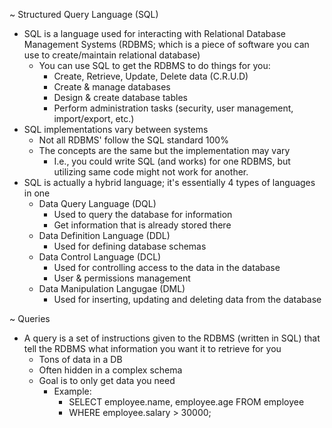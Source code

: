 ~ Structured Query Language (SQL)
  - SQL is a language used for interacting with Relational Database Management Systems (RDBMS; which is a piece of software you can use to create/maintain relational database)
    - You can use SQL to get the RDBMS to do things for you:
      - Create, Retrieve, Update, Delete data (C.R.U.D)
      - Create & manage databases
      - Design & create database tables
      - Perform administration tasks (security, user management, import/export, etc.)
  - SQL implementations vary between systems
    - Not all RDBMS' follow the SQL standard 100%
    - The concepts are the same but the implementation may vary
      - I.e., you could write SQL (and works) for one RDBMS, but utilizing same code might not work for another.
  - SQL is actually a hybrid language; it's essentially 4 types of languages in one
    - Data Query Language (DQL)
      - Used to query the database for information
      - Get information that is already stored there
    - Data Definition Language (DDL)
      - Used for defining database schemas
    - Data Control Language (DCL)
      - Used for controlling access to the data in the database
      - User & permissions management
    - Data Manipulation Langugae (DML)
      - Used for inserting, updating and deleting data from the database      

~ Queries
  - A query is a set of instructions given to the RDBMS (written in SQL) that tell the RDBMS what information you want it to retrieve for you
    - Tons of data in a DB
    - Often hidden in a complex schema
    - Goal is to only get data you need  
      - Example:
        - SELECT employee.name, employee.age FROM employee
        - WHERE employee.salary > 30000;
